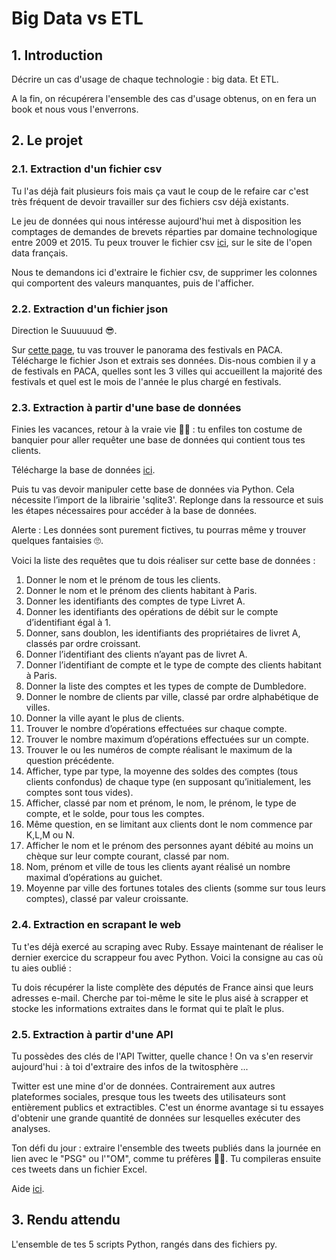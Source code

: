 # Big Data vs ETL

## 1. Introduction
Décrire un cas d'usage de chaque technologie : big data. Et ETL.

A la fin, on récupérera l'ensemble des cas d'usage obtenus, on en fera un book et nous vous l'enverrons. 

## 2. Le projet

### 2.1. Extraction d'un fichier csv
Tu l'as déjà fait plusieurs fois mais ça vaut le coup de le refaire car c'est très fréquent de devoir travailler sur des fichiers csv déjà existants. 

Le jeu de données qui nous intéresse aujourd'hui met à disposition les comptages de demandes de brevets réparties par domaine technologique entre 2009 et 2015. Tu peux trouver le fichier csv [ici](https://www.data.gouv.fr/fr/datasets/r/85429e87-1f26-4efa-88e4-821d1122ce0f), sur le site de l'open data français. 

Nous te demandons ici d'extraire le fichier csv, de supprimer les colonnes qui comportent des valeurs manquantes, puis de l'afficher.

### 2.2. Extraction d'un fichier json
Direction le Suuuuuud 😎. 

Sur [cette page](https://trouver.datasud.fr/dataset/panorama-des-festivals), tu vas trouver le panorama des festivals en PACA. Télécharge le fichier Json et extrais ses données.
Dis-nous combien il y a de festivals en PACA, quelles sont les 3 villes qui accueillent la majorité des festivals et quel est le mois de l'année le plus chargé en festivals.

### 2.3. Extraction à partir d'une base de données
Finies les vacances, retour à la vraie vie 💼💼 : tu enfiles ton costume de banquier pour aller requêter une base de données qui contient tous tes clients.

Télécharge la base de données [ici](http://alain.troesch.free.fr/2017/Fichiers/py066-ma_banque.db).

Puis tu vas devoir manipuler cette base de données via Python. Cela nécessite l’import de la librairie 'sqlite3'. Replonge dans la ressource et suis les étapes nécessaires pour accéder à la base de données. 

Alerte : Les données sont purement fictives, tu pourras même y trouver quelques fantaisies 🙄.

Voici la liste des requêtes que tu dois réaliser sur cette base de données : 

1. Donner le nom et le prénom de tous les clients.
2. Donner le nom et le prénom des clients habitant à Paris.
3. Donner les identifiants des comptes de type Livret A.
4. Donner les identifiants des opérations de débit sur le compte d’identifiant égal à 1.
5. Donner, sans doublon, les identifiants des propriétaires de livret A, classés par ordre croissant.
6. Donner l’identifiant des clients n’ayant pas de livret A.
7. Donner l’identifiant de compte et le type de compte des clients habitant à Paris.
8. Donner la liste des comptes et les types de compte de Dumbledore.
9. Donner le nombre de clients par ville, classé par ordre alphabétique de villes.
10. Donner la ville ayant le plus de clients.
11. Trouver le nombre d’opérations effectuées sur chaque compte.
12. Trouver le nombre maximum d’opérations effectuées sur un compte.
13. Trouver le ou les numéros de compte réalisant le maximum de la question précédente.
14. Afficher, type par type, la moyenne des soldes des comptes (tous clients confondus) de chaque type (en supposant qu’initialement, les comptes sont tous vides).
15. Afficher, classé par nom et prénom, le nom, le prénom, le type de compte, et le solde, pour tous les comptes.
16. Même question, en se limitant aux clients dont le nom commence par K,L,M ou N.
17. Afficher le nom et le prénom des personnes ayant débité au moins un chèque sur leur compte courant, classé par nom.
18. Nom, prénom et ville de tous les clients ayant réalisé un nombre maximal d’opérations au guichet.
19. Moyenne par ville des fortunes totales des clients (somme sur tous leurs comptes), classé par valeur croissante.


### 2.4. Extraction en scrapant le web

Tu t'es déjà exercé au scraping avec Ruby. Essaye maintenant de réaliser le dernier exercice du scrappeur fou avec Python. Voici la consigne au cas où tu aies oublié : 

Tu dois récupérer la liste complète des députés de France ainsi que leurs adresses e-mail. Cherche par toi-même le site le plus aisé à scrapper et stocke les informations extraites dans le format qui te plaît le plus.


### 2.5. Extraction à partir d'une API

Tu possèdes des clés de l'API Twitter, quelle chance ! On va s'en reservir aujourd'hui : à toi d'extraire des infos de la twitosphère ...

Twitter est une mine d'or de données. Contrairement aux autres plateformes sociales, presque tous les tweets des utilisateurs sont entièrement publics et extractibles. C'est un énorme avantage si tu essayes d'obtenir une grande quantité de données sur lesquelles exécuter des analyses.

Ton défi du jour : extraire l'ensemble des tweets publiés dans la journée en lien avec le "PSG" ou l'"OM", comme tu préfères 🙂🙃. Tu compileras ensuite ces tweets dans un fichier Excel.

Aide [ici](https://www.youtube.com/watch?v=FHV8iQSy_XM).


## 3. Rendu attendu
L'ensemble de tes 5 scripts Python, rangés dans des fichiers py.
